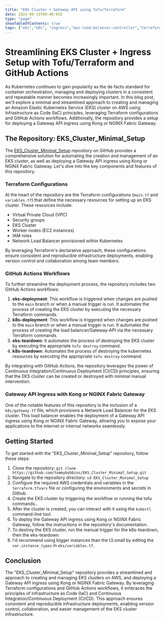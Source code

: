 ```yaml
---
title: "EKS Cluster + Gateway API using Tofu/Terraform"
date: 2024-09-15T08:40:03Z
type: "page"
showTableOfContents: true
tags: ["eks","k8s", "ingress","aws-load-balancer-controller","terraform","tofu","github actions","helm","values.yaml","kong","l4","nginx-fabric"]
---
```

# Streamlining EKS Cluster + Ingress Setup with Tofu/Terraform and GitHub Actions

As Kubernetes continues to gain popularity as the de facto standard for container orchestration, managing and deploying clusters in a consistent and repeatable manner becomes increasingly important. In this blog post, we'll explore a minimal and streamlined approach to creating and managing an Amazon Elastic Kubernetes Service (EKS) cluster on AWS using Infrastructure as Code (IaC) principles, leveraging Terraform configurations and GitHub Actions workflows. Additionally, the repository provides a setup for deploying a Gateway API ingress using Kong or NGINX Fabric Gateway.

## The Repository: EKS_Cluster_Minimal_Setup

The [EKS_Cluster_Minimal_Setup](https://github.com/tommybobbins/EKS_Cluster_Minimal_Setup) repository on GitHub provides a comprehensive solution for automating the creation and management of an EKS cluster, as well as deploying a Gateway API ingress using Kong or NGINX Fabric Gateway. Let's dive into the key components and features of this repository.

### Terraform Configurations

At the heart of the repository are the Terraform configurations (`main.tf` and `variables.tf`) that define the necessary resources for setting up an EKS cluster. These resources include:

- Virtual Private Cloud (VPC)
- Security groups
- EKS Cluster
- Worker nodes (EC2 instances)
- IAM roles
- Network Load Balancer provisioned within Kubernetes

By leveraging Terraform's declarative approach, these configurations ensure consistent and reproducible infrastructure deployments, enabling version control and collaboration among team members.

### GitHub Actions Workflows

To further streamline the deployment process, the repository includes two GitHub Actions workflows:

1. **eks-deployment**: This workflow is triggered when changes are pushed to the `main` branch or when a manual trigger is run. It automates the process of creating the EKS cluster by executing the necessary Terraform commands.
2. **k8s-deployment**: This workflow is triggered when changes are pushed to the `main` branch or when a manual trigger is run. It automates the process of creating the load balancer/Gateway-API via the necessary Terraform commands.
3. **eks-teardown**: It automates the process of destroying the EKS cluster by executing the appropriate `tofu destroy` command.
3. **k8s-teardown**: Automates the process of destroying the kubernetes resources by executing the appropriate `tofu destroy` command.

By integrating with GitHub Actions, the repository leverages the power of Continuous Integration/Continuous Deployment (CI/CD) principles, ensuring that the EKS cluster can be created or destroyed with minimal manual intervention.

### Gateway API Ingress with Kong or NGINX Fabric Gateway

One of the notable features of this repository is the inclusion of a `k8s/gateway.tf` file, which provisions a Network Load Balancer for the EKS cluster. This load balancer enables the deployment of a Gateway API ingress using Kong or NGINX Fabric Gateway, allowing you to expose your applications to the internet or internal networks seamlessly.

## Getting Started

To get started with the "EKS_Cluster_Minimal_Setup" repository, follow these steps:

1. Clone the repository: `git clone https://github.com/tommybobbins/EKS_Cluster_Minimal_Setup.git`
2. Navigate to the repository directory: `cd EKS_Cluster_Minimal_Setup`
3. Configure the required AWS credentials and variables in the `terraform.tfvars` file or configuring the environments and secrets in Github.
4. Create the EKS cluster by triggering the workflow or running the tofu commands..
5. After the cluster is created, you can interact with it using the `kubectl` command-line tool.
6. To deploy the Gateway API ingress using Kong or NGINX Fabric Gateway, follow the instructions in the repository's documentation.
7. To destroy the EKS cluster, run the manual trigger for the k8s-teardown, then the eks-teardown.
8. I'd recommend using bigger instances than the t3.small by editing the `var.instance_types` in `eks/variables.tf`.

## Conclusion

The "EKS_Cluster_Minimal_Setup" repository provides a streamlined and approach to creating and managing EKS clusters on AWS, and deploying a Gateway API ingress using Kong or NGINX Fabric Gateway. By leveraging Terraform configurations and GitHub Actions workflows, it embraces the principles of Infrastructure as Code (IaC) and Continuous Integration/Continuous Deployment (CI/CD). This approach ensures consistent and reproducible infrastructure deployments, enabling version control, collaboration, and easier management of the EKS cluster infrastructure.

